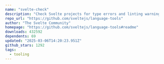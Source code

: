 ```yaml
---
name: "svelte-check"
description: "Check Svelte projects for type errors and linting warnings"
repo_url: "https://github.com/sveltejs/language-tools"
author: "The Svelte Community"
homepage: "https://github.com/sveltejs/language-tools#readme"
downloads: 432592
dependents: 69
updated: "2025-03-06T14:20:23.951Z"
github_stars: 1292
tags: 
  - tooling
---
```

